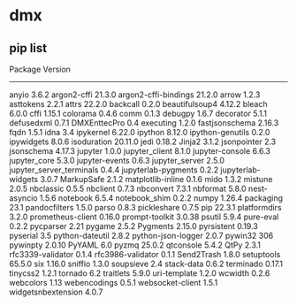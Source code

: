 # dmx

## pip list
Package                  Version
------------------------ -------
anyio                    3.6.2
argon2-cffi              21.3.0
argon2-cffi-bindings     21.2.0
arrow                    1.2.3
asttokens                2.2.1
attrs                    22.2.0
backcall                 0.2.0
beautifulsoup4           4.12.2
bleach                   6.0.0
cffi                     1.15.1
colorama                 0.4.6
comm                     0.1.3
debugpy                  1.6.7
decorator                5.1.1
defusedxml               0.7.1
DMXEnttecPro             0.4
executing                1.2.0
fastjsonschema           2.16.3
fqdn                     1.5.1
idna                     3.4
ipykernel                6.22.0
ipython                  8.12.0
ipython-genutils         0.2.0
ipywidgets               8.0.6
isoduration              20.11.0
jedi                     0.18.2
Jinja2                   3.1.2
jsonpointer              2.3
jsonschema               4.17.3
jupyter                  1.0.0
jupyter_client           8.1.0
jupyter-console          6.6.3
jupyter_core             5.3.0
jupyter-events           0.6.3
jupyter_server           2.5.0
jupyter_server_terminals 0.4.4
jupyterlab-pygments      0.2.2
jupyterlab-widgets       3.0.7
MarkupSafe               2.1.2
matplotlib-inline        0.1.6
mido                     1.3.2
mistune                  2.0.5
nbclassic                0.5.5
nbclient                 0.7.3
nbconvert                7.3.1
nbformat                 5.8.0
nest-asyncio             1.5.6
notebook                 6.5.4
notebook_shim            0.2.2
numpy                    1.26.4
packaging                23.1
pandocfilters            1.5.0
parso                    0.8.3
pickleshare              0.7.5
pip                      22.3.1
platformdirs             3.2.0
prometheus-client        0.16.0
prompt-toolkit           3.0.38
psutil                   5.9.4
pure-eval                0.2.2
pycparser                2.21
pygame                   2.5.2
Pygments                 2.15.0
pyrsistent               0.19.3
pyserial                 3.5
python-dateutil          2.8.2
python-json-logger       2.0.7
pywin32                  306
pywinpty                 2.0.10
PyYAML                   6.0
pyzmq                    25.0.2
qtconsole                5.4.2
QtPy                     2.3.1
rfc3339-validator        0.1.4
rfc3986-validator        0.1.1
Send2Trash               1.8.0
setuptools               65.5.0
six                      1.16.0
sniffio                  1.3.0
soupsieve                2.4
stack-data               0.6.2
terminado                0.17.1
tinycss2                 1.2.1
tornado                  6.2
traitlets                5.9.0
uri-template             1.2.0
wcwidth                  0.2.6
webcolors                1.13
webencodings             0.5.1
websocket-client         1.5.1
widgetsnbextension       4.0.7
